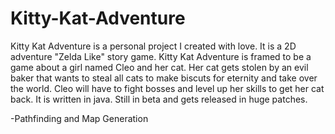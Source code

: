 # Kitty-Kat-Adventure

Kitty Kat Adventure is a personal project I created with love. It is a 2D adventure "Zelda Like" story game. Kitty Kat Adventure is framed to be a game about a girl named Cleo and her cat. Her cat gets stolen by an evil baker that wants to steal all cats to make biscuts for eternity and take over the world. Cleo will have to fight bosses and level up her skills to get her cat back. It is written in java. Still in beta and gets released in huge patches.

-Pathfinding and Map Generation
